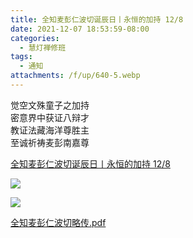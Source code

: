 ```yaml
---
title: 全知麦彭仁波切诞辰日丨永恒的加持 12/8
date: 2021-12-07 18:53:59-08:00
categories:
  - 慧灯禅修班
tags:
  - 通知
attachments: /f/up/640-5.webp
---
```

觉空文殊童子之加持  
密意界中获证八辩才  
教证法藏海洋尊胜主  
至诚祈祷麦彭南嘉尊  

[全知麦彭仁波切诞辰日丨永恒的加持 12/8](https://mp.weixin.qq.com/s/2WosNxZ3bK40_YfGL_WY3w)

![](http://huidengchanxiu.net/hdv/f/up/640-4.webp)

![](http://huidengchanxiu.net/hdv/f/up/640-5.webp)

[全知麦彭仁波切略传.pdf](http://huidengchanxiu.net/hdv/f/up/%E5%85%A8%E7%9F%A5%E9%BA%A6%E5%BD%AD%E4%BB%81%E6%B3%A2%E5%88%87%E7%95%A5%E4%BC%A0.pdf)